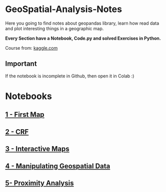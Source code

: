 # **GeoSpatial-Analysis-Notes**

Here you going to find notes about geopandas library, learn how read data and plot interesting things in a geographic map.

**Every Section have a Notebook, Code.py and solved Exercises in Python.**

Course from: [kaggle.com](https://www.kaggle.com/code/alexisbcook/your-first-map/tutorial)

## Important

If the notebook is incomplete in Github, then open it in Colab :)

# **Notebooks**

## [1 - First Map](https://github.com/MiguelAngel-ht/GeoSpatial-Analysis-Notes/blob/main/01-First-Map/Notebook.ipynb)
## [2 - CRF](https://github.com/MiguelAngel-ht/GeoSpatial-Analysis-Notes/blob/main/02-Coordinate-Reference-Systems/Notebook.ipynb)
## [3 - Interactive Maps](https://github.com/MiguelAngel-ht/GeoSpatial-Analysis-Notes/blob/main/03-Interactive-Maps/Notebook.ipynb)
## [4 - Manipulating Geospatial Data](https://github.com/MiguelAngel-ht/GeoSpatial-Analysis-Notes/blob/main/04-Manipulating-Geospatial-Data/Notebook.ipynb)
## [5- Proximity Analysis](https://github.com/MiguelAngel-ht/GeoSpatial-Analysis-Notes/blob/main/05-Proximity-Analysis/Notebook.ipynb)

